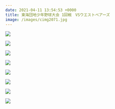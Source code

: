 ```yaml
---
date: 2021-04-11 13:54:53 +0000
title: 東海団地少年野球大会 1回戦　VSウエストベアーズ
image: /images/cimg2071.jpg
---
```

![](/images/cimg2053.jpg)

![](/images/cimg2058.jpg)

![](/images/cimg2056.jpg)

![](/images/cimg2060.jpg)

![](/images/cimg2067.jpg)

![](/images/cimg2066.jpg)

![](/images/cimg2055.jpg)

![](/images/cimg2077.jpg)